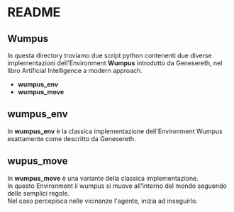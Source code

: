 # README  

## Wumpus
In questa directory troviamo due script python contenenti due diverse implementazioni dell'Environment **Wumpus** introdotto da Genesereth, nel libro Artificial Intelligence a modern approach.  

- **wumpus_env**
- **wumpus_move**

## wumpus_env
In **wumpus_env** è la classica implementazione dell'Environment Wumpus esattamente come descritto da Genesereth.

## wupus_move
In **wumpus_move** è una variante della classica implementazione.  
In questo Environment il wumpus si muove all'interno del mondo seguendo delle semplici regole.  
Nel caso percepisca nelle vicinanze l'agente, inizia ad inseguirlo.
